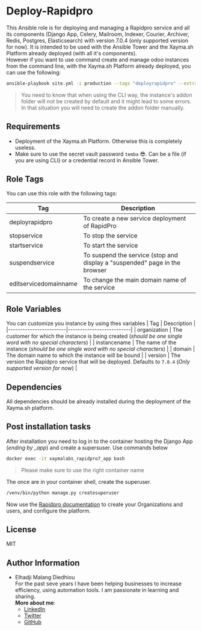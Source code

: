 Deploy-Rapidpro
=========

This Ansible role is for deploying and managing a Rapidpro service and all its components (Django App, Celery, Mailroom, Indexer, Courier, Archiver, Redis, Postgres, Elasticsearch) with version 7.0.4 (only supported version for now).
It is intended to be used with the Ansible Tower and the Xayma.sh Platform already deployed (with all it's components).  
However if you want to use command create and manage odoo instances from the command line, with the Xayma.sh Platform already deployed, you can use the following:

```bash
ansible-playbook site.yml -i production --tags "deployrapidpro" --extra-vars "organization=xaymalabs instancename=messageflow domain=messageflow.xaymalabs.com" --vault-pass-file "vault_password" -K
```

> You need to know that when using the CLI way, the instance's addon folder will not be created by default and it might lead to some errors. In that situation you will need to create the addon folder manually.


Requirements
------------
- Deployment of the Xayma.sh Platform. Otherwise this is completely useless.
- Make sure to use the secret vault password `temba` 😎. Can be a file (if you are using CLI) or a credential record in Ansible Tower.


Role Tags
---------
You can use this role with the following tags: 

| Tag                    | Description              |
|------------------------|--------------------------|
| deployrapidpro         | To create a new service deployment of RapidPro  |
| stopservice            | To stop the service      |
| startservice           | To start the service     |
| suspendservice         | To suspend the service (stop and display a "suspended" page in the browser |
| editservicedomainname  | To change the main domain name of the service   |


Role Variables
--------------

You can customize you instance by using thes variables
| Tag                    | Description              |
|------------------------|--------------------------|
| organization           | The customer for which the instance is being created (*should be one single word with no special characters*) |
| instancename           | The name of the instance (*should be one single word with no special characters*)  |
| domain                 | The domain name to which the instance will be bound |
| version                | The version the Rapidpro service that will be deployed. Defaults to `7.0.4` (*Only supported version for now*) |


Dependencies
------------
All dependencies should be already installed during the deployment of the Xayma.sh platform.

Post installation tasks
----------------------
After installation you need to log in to the container hosting the Django App (*ending by _app*) and create a supersuser. Use commands below
```bash
docker exec -it xaymalabs_rapidpro7_app bash
```
> Please make sure to use the right container name

The once are in your container shell, create the superuser.
```bash
/venv/bin/python manage.py createsuperuser
```

Now use the [Rapidpro documentation](https://rapidpro.github.io/rapidpro/docs/hosting/) to create your Organizations and users, and configure the platform.

License
-------

MIT

Author Information
------------------

- Elhadji Malang Diedhiou  
For the past seve years I have been helping businesses to increase efficiency, using automation tools. I am passionate in learning and sharing.  
**More about me**:
  * [LinkedIn]
  * [Twitter]
  * [GitHub]

[LinkedIn]: https://linkedin.com/in/supermalang
[GitHub]: https://github.com/supermalang
[Twitter]: https://twitter.com/supermalang_

